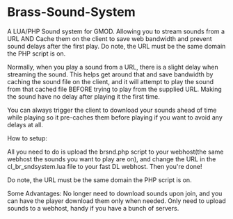 # Brass-Sound-System
A LUA/PHP Sound system for GMOD. Allowing you to stream sounds from a URL AND Cache them on the client to save web bandwidth and prevent sound delays after the first play. Do note, the URL must be the same domain the PHP script is on.

Normally, when you play a sound from a URL, there is a slight delay when streaming the sound. This helps get around that and save bandwidth by caching the sound file on the client, and it will attempt to play the sound from that cached file BEFORE trying to play from the supplied URL. Making the sound have no delay after playing it the first time.

You can always trigger the client to download your sounds ahead of time while playing so it pre-caches them before playing if you want to avoid any delays at all.

How to setup:

All you need to do is upload the brsnd.php script to your webhost(the same webhost the sounds you want to play are on), and change the URL in the cl_br_sndsystem.lua file to your fast DL webhost. Then you're done!

Do note, the URL must be the same domain the PHP script is on.

Some Advantages:
No longer need to download sounds upon join, and you can have the player download them only when needed.
Only need to upload sounds to a webhost, handy if you have a bunch of servers.
